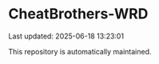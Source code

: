 # CheatBrothers-WRD

Last updated: 2025-06-18 13:23:01

This repository is automatically maintained.

